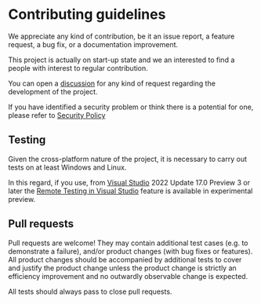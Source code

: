# Contributing guidelines

We appreciate any kind of contribution, be it an issue report, a feature request, a bug fix, or a documentation improvement.

This project is actually on start-up state and we an interested to find a people with interest to regular contribution.

You can open a [discussion](https://github.com/binick/msbullet/discussions) for any kind of request regarding the development of the project.

If you have identified a security problem or think there is a potential for one, please refer to [Security Policy](./SECURITY.md)

## Testing

Given the cross-platform nature of the project, it is necessary to carry out tests on at least Windows and Linux.

In this regard, if you use, from [Visual Studio](https://www.visualstudio.com/downloads/) 2022 Update 17.0 Preview 3 or later the [Remote Testing in Visual Studio](https://docs.microsoft.com/visualstudio/test/remote-testing) feature is available in experimental preview.

## Pull requests

Pull requests are welcome! They may contain additional test cases (e.g. to demonstrate a failure), and/or product changes (with bug fixes or features). All product changes should be accompanied by additional tests to cover and justify the product change unless the product change is strictly an efficiency improvement and no outwardly observable change is expected.

All tests should always pass to close pull requests.
